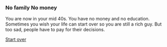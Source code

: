 ### No family No money
You are now in your mid 40s. You have no money and no education. Sometimes you wish your life can start over so you are still a rich guy. But too sad, people have to pay for their decisions.

[Start over](../home.md)
